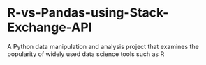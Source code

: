 # R-vs-Pandas-using-Stack-Exchange-API
A Python data manipulation and analysis project that examines the popularity of widely used data science tools such as R
